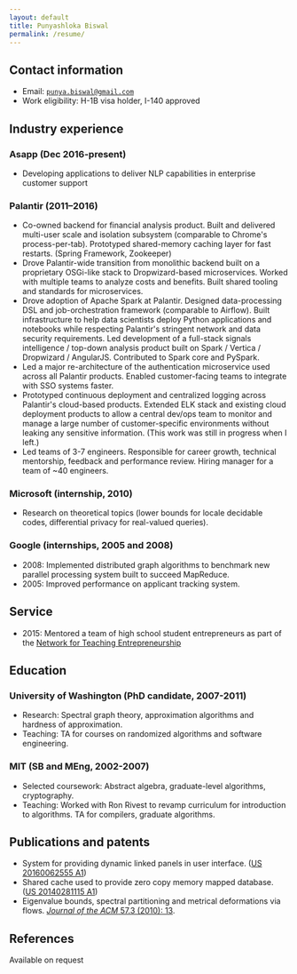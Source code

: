 ```yaml
---
layout: default
title: Punyashloka Biswal
permalink: /resume/
---
```


## Contact information
- Email: [`punya.biswal@gmail.com`](mailto:punya.biswal@gmail.com)
- Work eligibility: H-1B visa holder, I-140 approved

## Industry experience

### Asapp (Dec 2016-present)
- Developing applications to deliver NLP capabilities in enterprise customer support

### Palantir (2011–2016)
- Co-owned backend for financial analysis product. Built and delivered multi-user scale and isolation subsystem (comparable to Chrome's process-per-tab). Prototyped shared-memory caching layer for fast restarts. (Spring Framework, Zookeeper)
- Drove Palantir-wide transition from monolithic backend built on a proprietary OSGi-like stack to Dropwizard-based microservices. Worked with multiple teams to analyze costs and benefits. Built shared tooling and standards for microservices.
- Drove adoption of Apache Spark at Palantir. Designed data-processing DSL and job-orchestration framework (comparable to Airflow). Built infrastructure to help data scientists deploy Python applications and notebooks while respecting Palantir's stringent network and data security requirements. Led development of a full-stack signals intelligence / top-down analysis product built on Spark / Vertica / Dropwizard / AngularJS. Contributed to Spark core and PySpark.
- Led a major re-architecture of the authentication microservice used across all Palantir products. Enabled customer-facing teams to integrate with SSO systems faster.
- Prototyped continuous deployment and centralized logging across Palantir's cloud-based products. Extended ELK stack and existing cloud deployment products to allow a central dev/ops team to monitor and manage a large number of customer-specific environments without leaking any sensitive information. (This work was still in progress when I left.)
- Led teams of 3-7 engineers. Responsible for career growth, technical mentorship, feedback and performance review. Hiring manager for a team of ~40 engineers.

### Microsoft (internship, 2010)
- Research on theoretical topics (lower bounds for locale decidable codes, differential privacy for real-valued queries).

### Google (internships, 2005 and 2008)
- 2008: Implemented distributed graph algorithms to benchmark new parallel processing system built to succeed MapReduce.
- 2005: Improved performance on applicant tracking system.

## Service
- 2015: Mentored a team of high school student entrepreneurs as part of the [Network for Teaching Entrepreneurship](https://www.nfte.com/)

## Education

### University of Washington (PhD candidate, 2007-2011)
- Research: Spectral graph theory, approximation algorithms and hardness of approximation.
- Teaching: TA for courses on randomized algorithms and software engineering.

### MIT (SB and MEng, 2002-2007)
- Selected coursework: Abstract algebra, graduate-level algorithms, cryptography.
- Teaching: Worked with Ron Rivest to revamp curriculum for introduction to algorithms. TA for compilers, graduate algorithms.

## Publications and patents
- System for providing dynamic linked panels in user interface. ([US 20160062555 A1](http://www.google.com/patents/US20160062555))
- Shared cache used to provide zero copy memory mapped database. ([US 20140281115 A1](http://www.google.com/patents/US20140281115))
- Eigenvalue bounds, spectral partitioning and metrical deformations via flows. [*Journal of the ACM* 57.3 (2010): 13](http://dx.doi.org/10.1145/1706591.1706593).

## References
Available on request
